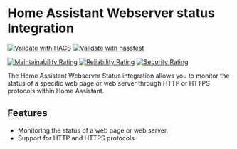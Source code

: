 # Home Assistant Webserver status Integration
[![Validate with HACS](https://github.com/mauro-midolo/homeassistant_webserver_status/actions/workflows/hacs.yml/badge.svg)](https://github.com/mauro-midolo/homeassistant_webserver_status/actions/workflows/hacs.yml)
[![Validate with hassfest](https://github.com/mauro-midolo/homeassistant_webserver_status/actions/workflows/hassfest.yml/badge.svg)](https://github.com/mauro-midolo/homeassistant_webserver_status/actions/workflows/hassfest.yml)

[![Maintainability Rating](https://sonarcloud.io/api/project_badges/measure?project=mauro-midolo_homeassistant_webserver_status&metric=sqale_rating)](https://sonarcloud.io/summary/new_code?id=mauro-midolo_homeassistant_webserver_status)
[![Reliability Rating](https://sonarcloud.io/api/project_badges/measure?project=mauro-midolo_homeassistant_webserver_status&metric=reliability_rating)](https://sonarcloud.io/summary/new_code?id=mauro-midolo_homeassistant_webserver_status)
[![Security Rating](https://sonarcloud.io/api/project_badges/measure?project=mauro-midolo_homeassistant_webserver_status&metric=security_rating)](https://sonarcloud.io/summary/new_code?id=mauro-midolo_homeassistant_webserver_status)

The Home Assistant Webserver Status integration allows you to monitor the status of a specific web page or web server through HTTP or HTTPS protocols within Home Assistant.

## Features
- Monitoring the status of a web page or web server.
- Support for HTTP and HTTPS protocols.

